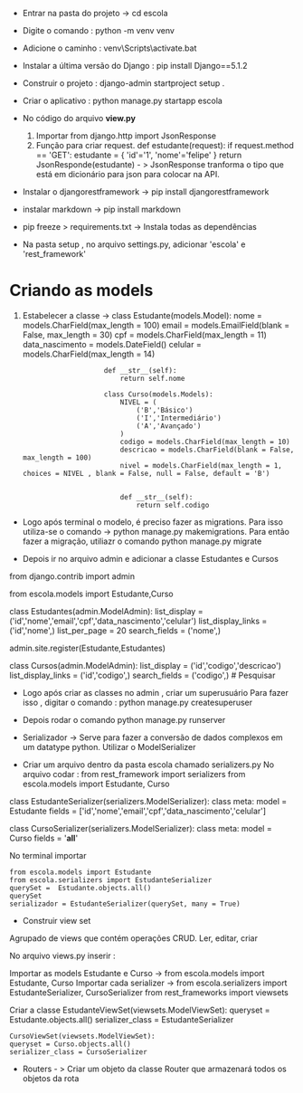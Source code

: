 * Entrar na pasta do projeto -> cd escola
* Digite o comando : python -m venv venv
* Adicione o caminho : venv\Scripts\activate.bat
* Instalar  a última versão do Django : pip install Django==5.1.2
* Construir o projeto : django-admin startproject setup .
* Criar o aplicativo : python manage.py startapp escola

* No código do arquivo **view.py**  

    1.  Importar from django.http import JsonResponse
    2.  Função para criar request.
        def estudante(request):
            if request.method == 'GET':
                estudante = {
                    'id'='1',
                    'nome'='felipe'
                }
                return JsonResponde(estudante) - > JsonResponse tranforma o tipo  que está em dicionário para json para colocar na API.

* Instalar o djangorestframework -> pip install djangorestframework
* instalar markdown -> pip install markdown
* pip freeze > requirements.txt  -> Instala todas as dependências
* Na pasta setup , no arquivo settings.py, adicionar 'escola' e 'rest_framework'

# Criando as models

1.  Estabelecer a classe -> class Estudante(models.Model):
                                nome = models.CharField(max_length = 100)
                                email = models.EmailField(blank = False, max_length = 30)
                                cpf = models.CharField(max_length = 11)
                                data_nascimento = models.DateField()
                                celular = models.CharField(max_length = 14)

                            def __str__(self):
                                return self.nome

                            class Curso(models.Models):
                                NIVEL = (
                                    ('B','Básico')
                                    ('I','Intermediário')
                                    ('A','Avançado')
                                )
                                codigo = models.CharField(max_length = 10)
                                descricao = models.CharField(blank = False, max_length = 100)
                                nivel = models.CharField(max_length = 1, choices = NIVEL , blank = False, null = False, default = 'B')
                                

                                def __str__(self):
                                    return self.codigo
                                
* Logo após terminal o modelo, é preciso fazer as migrations.
Para isso utiliza-se o comando -> python manage.py makemigrations.
Para então fazer a migração, utiliazr o comando python manage.py migrate

* Depois ir no arquivo admin e adicionar a classe Estudantes e Cursos

from django.contrib import admin

from escola.models import Estudante,Curso

class Estudantes(admin.ModelAdmin):
    list_display = ('id','nome','email','cpf','data_nascimento','celular')
    list_display_links = ('id','nome',)
    list_per_page = 20
    search_fields = ('nome',)

admin.site.register(Estudante,Estudantes)

class Cursos(admin.ModelAdmin):
    list_display = ('id','codigo','descricao')
    list_display_links = ('id','codigo',)
    search_fields = ('codigo',) # Pesquisar

* Logo após criar as classes no admin , criar um superusuário
Para fazer isso , digitar o comando : python manage.py createsuperuser

* Depois rodar o comando python manage.py runserver


* Serializador -> Serve para fazer a conversão de dados complexos em um datatype python.
Utilizar o ModelSerializer 

* Criar um arquivo dentro da pasta escola chamado serializers.py 
    No arquivo codar :   from rest_framework import serializers
from escola.models import Estudante, Curso

class EstudanteSerializer(serializers.ModelSerializer):
    class meta:
        model = Estudante
        fields = ['id','nome','email','cpf','data_nascimento','celular']


class CursoSerializer(serializers.ModelSerializer):
    class meta:
        model = Curso
        fields = '__all__'


No terminal importar

    from escola.models import Estudante
    from escola.serializers import EstudanteSerializer
    querySet =  Estudante.objects.all()
    querySet
    serializador = EstudanteSerializer(querySet, many = True)


* Construir view set

Agrupado de views que contém operações CRUD. Ler, editar, criar

No arquivo views.py inserir : 

Importar as models Estudante e Curso -> from escola.models import Estudante, Curso
Importar cada serializer -> from escola.serializers import EstudanteSerializer, CursoSerializer
from rest_frameworks import viewsets


Criar a classe EstudanteViewSet(viewsets.ModelViewSet):
    queryset = Estudante.objects.all()
    serializer_class = EstudanteSerializer


    CursoViewSet(viewsets.ModelViewSet):
    queryset = Curso.objects.all()
    serializer_class = CursoSerializer


* Routers - > Criar um objeto da classe Router que armazenará todos os objetos da rota
